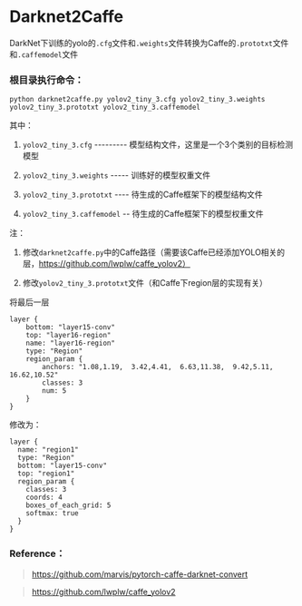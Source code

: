 # Darknet2Caffe
DarkNet下训练的yolo的`.cfg`文件和`.weights`文件转换为Caffe的`.prototxt`文件和`.caffemodel`文件

### 根目录执行命令：
```
python darknet2caffe.py yolov2_tiny_3.cfg yolov2_tiny_3.weights yolov2_tiny_3.prototxt yolov2_tiny_3.caffemodel
```

其中：

1. `yolov2_tiny_3.cfg` --------- 模型结构文件，这里是一个3个类别的目标检测模型

2. `yolov2_tiny_3.weights` ----- 训练好的模型权重文件

3. `yolov2_tiny_3.prototxt` ---- 待生成的Caffe框架下的模型结构文件

4. `yolov2_tiny_3.caffemodel` -- 待生成的Caffe框架下的模型权重文件


注：
1. 修改`darknet2caffe.py`中的Caffe路径（需要该Caffe已经添加YOLO相关的层，https://github.com/lwplw/caffe_yolov2）

2. 修改`yolov2_tiny_3.prototxt`文件（和Caffe下region层的实现有关）

将最后一层
```
layer {
    bottom: "layer15-conv"
    top: "layer16-region"
    name: "layer16-region"
    type: "Region"
    region_param {
        anchors: "1.08,1.19,  3.42,4.41,  6.63,11.38,  9.42,5.11,  16.62,10.52"
        classes: 3
        num: 5
    }
}
```

修改为：

```
layer {
  name: "region1"
  type: "Region"
  bottom: "layer15-conv"
  top: "region1"
  region_param {
    classes: 3
    coords: 4
    boxes_of_each_grid: 5
    softmax: true
  }
}
```

### Reference：
> https://github.com/marvis/pytorch-caffe-darknet-convert

> https://github.com/lwplw/caffe_yolov2
